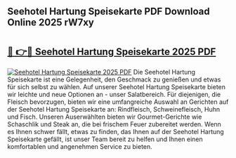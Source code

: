 ## Seehotel Hartung Speisekarte PDF Download Online 2025 rW7xy

# <h2><a href="http://gc6eb97.nevu.top/?p=Seehotel+Hartung+Speisekarte">🔗 👉🔴 Seehotel Hartung Speisekarte 2025 PDF</a></h2>

[![Seehotel Hartung Speisekarte 2025 PDF](https://i.imgur.com/dBaPXMq.png)](http://gc6eb97.nevu.top/?p=Seehotel+Hartung+Speisekarte)
Die Seehotel Hartung Speisekarte ist eine Gelegenheit, den Geschmack zu genießen und etwas für sich selbst zu wählen. Auf unserer Seehotel Hartung Speisekarte bieten wir leichte und neue Optionen an - unser Salatbereich. Für diejenigen, die Fleisch bevorzugen, bieten wir eine umfangreiche Auswahl an Gerichten auf der Seehotel Hartung Speisekarte an: Rindfleisch, Schweinefleisch, Huhn und Fisch. Unseren Auserwählten bieten wir Gourmet-Gerichte wie Schaschlik und Steak an, die bei frischem Feuer zubereitet werden. Wenn es Ihnen schwer fällt, etwas zu finden, das Ihnen auf der Seehotel Hartung Speisekarte gefällt, ist unser Team bereit zu helfen und Ihnen einen komfortablen und angenehmen Service zu bieten.

